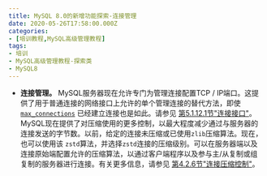 ```yaml
---
title: MySQL 8.0的新增功能探索-连接管理
date: 2020-05-26T17:58:00.000Z
categories:
- [培训教程,MySQL高级管理教程]
tags:
- 培训
- MySQL高级管理教程-探索类
- MySQL8
---
```


- **连接管理。** MySQL服务器现在允许专门为管理连接配置TCP / IP端口。这提供了用于普通连接的网络接口上允许的单个管理连接的替代方法，即使 [`max_connections`](https://dev.mysql.com/doc/refman/8.0/en/server-system-variables.html#sysvar_max_connections) 已经建立连接也是如此。请参见 [第5.1.12.1节"连接接口"](https://dev.mysql.com/doc/refman/8.0/en/connection-interfaces.html)。MySQL现在提供了对压缩使用的更多控制，以最大程度减少通过与服务器的连接发送的字节数。以前，给定的连接未压缩或已使用`zlib`压缩算法。现在，也可以使用该 `zstd`算法，并选择`zstd`连接的压缩级别。可以在服务器端以及连接原始端配置允许的压缩算法，以通过客户端程序以及参与主/从复制或组复制的服务器进行连接。有关更多信息，请参见 [第4.2.6节"连接压缩控制"](https://dev.mysql.com/doc/refman/8.0/en/connection-compression-control.html)。
